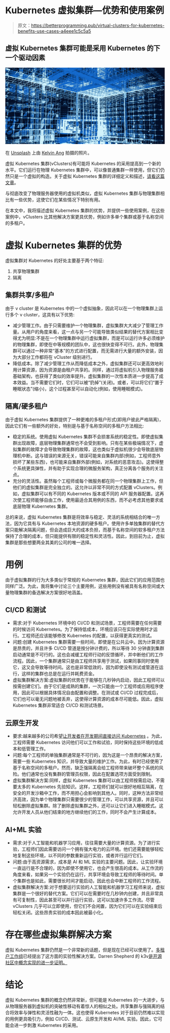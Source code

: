 # Kubernetes 虚拟集群—优势和使用案例

> 原文：<https://betterprogramming.pub/virtual-clusters-for-kubernetes-benefits-use-cases-a4eee1c5c5a5>

## 虚拟 Kubernetes 集群可能是采用 Kubernetes 的下一个驱动因素

![](img/90c367043ba9f0a0a91887d7409aa19f.png)

在 [Unsplash](https://unsplash.com/?utm_source=unsplash&utm_medium=referral&utm_content=creditCopyText) 上由 [Kelvin Ang](https://unsplash.com/@kelvin1987?utm_source=unsplash&utm_medium=referral&utm_content=creditCopyText) 拍摄的照片。

虚拟 Kubernetes 集群(vClusters)有可能将 Kubernetes 的采用提高到一个新的水平。它们运行在物理 Kubernetes 集群中，可以像普通集群一样使用，但它们仍然只是一个虚拟的构造。关于虚拟 Kubernetes 集群的详细定义和描述，[请看这篇文章](https://loft.sh/blog/introduction-into-virtual-clusters-in-kubernetes/)。

与彻底改变了物理服务器使用的虚拟机类似，虚拟 Kubernetes 集群与物理集群相比有一些优势，这使它们在某些情况下特别有用。

在本文中，我将描述虚拟 Kubernetes 集群的优势，并提供一些使用案例，在这些案例中，vClusters 比其他解决方案更具优势，例如许多单个集群或基于名称空间的多租户。

# 虚拟 Kubernetes 集群的优势

虚拟集群对 Kubernetes 的好处主要基于两个特征:

1.  共享物理集群
2.  隔离

## 集群共享/多租户

由于 v cluster 是 Kubernetes 中的一个虚拟抽象，因此可以在一个物理集群上运行多个 v cluster，这具有以下优势:

*   减少管理工作。由于只需要维护一个物理集群，虚拟集群大大减少了管理工作量。从用户的角度来看，这一点与另一个可能导致类似结果的替代方案相比变得尤为明显:不是在一个物理集群中运行虚拟集群，而是可以运行许多必须维护的物理集群，即使在中等规模的团队中，这也很快变得不可行。此外，物理集群可以通过一种非常“基本”的方式进行配置，而无需进行大量的额外安装，因为大部分工作都将在 vCluster 级别进行。
*   降低成本。除了减少管理工作从而降低成本之外，虚拟集群还可以更高效地利用计算资源，因为资源是由租户共享的。同样，通过将虚拟机引入物理服务器基础架构，也获得了类似的效率提升。虚拟集群的一次性本质进一步提高了成本效益。当不需要它们时，它们可以被“扔掉”(关闭)。或者，可以将它们“置于睡眠状态”(缩小)，这个过程甚至可以自动化(例如，使用睡眠模式)。

## 隔离/硬多租户

由于虚拟 Kubernetes 集群提供了一种更难的多租户形式(即用户彼此严格隔离)，因此它们有一些额外的好处，特别是与基于名称空间的多租户方法相比:

*   稳定的系统。使用虚拟 Kubernetes 集群不会损害系统的稳定性。即使虚拟集群出现故障，底层物理集群通常也不会受到影响。只有在某些极端情况下，虚拟集群的故障才会导致物理集群的故障，这也类似于虚拟机很少会导致底层物理机中断。这与错误的来源无关，错误可能来自集群内部(例如，工程师意外损坏了某些东西)，也可能来自集群外部(例如，对系统的恶意攻击)。这使得整个系统更具弹性，并有助于实现合理的微服务架构，真正分离各个服务的关注点。
*   充分的灵活性。虽然每个工程师或每个微服务都在同一个物理集群上工作，但他们的虚拟集群是完全独立的。这允许以非常不同的方式配置 vClusters。例如，虚拟集群可以有不同的 Kubernetes 版本或不同的 API 服务器配置。这再次使工程师能够自由工作，使用最适合其用例的东西，而不必考虑其他要求或底层物理 Kubernetes 集群。

总的来说，虚拟 Kubernetes 集群是将效率与稳定、灵活的系统相结合的唯一方法，因为它具有与 Kubernetes 本地资源的硬多租户。使用许多单独集群的替代方案只能解决隔离问题，但会造成巨大的成本负担，而基于名称空间的软多租户方法保持了合理的成本，但只能提供有限的稳定性和灵活性。因此，到目前为止，虚拟集群是那些想要两全其美的公司的唯一选择。

# 用例

由于虚拟集群的行为大多类似于常规的 Kubernetes 集群，因此它们的应用范围也同样广泛。为此，我将集中讨论三个主要用例，这些用例没有被具有名称空间或大量物理集群的备选解决方案很好地涵盖。

## CI/CD 和测试

*   需求:对于 Kubernetes 环境中的 CI/CD 和测试场景，工程师需要在任何需要的时候访问 Kubernetes。为了保持低成本，环境应该只在实际使用时才运行。工程师还应该能够修改 Kubernetes 的配置，以获得更真实的测试。
*   问题:创建 Kubernetes 集群需要一些时间，即使是在公共云中。因为计算资源是昂贵的，并且许多 CI/CD 管道是按分钟计费的，所以等待 30 分钟直到集群启动通常是不可行的。这也会减缓工程师行动的反馈循环，并中断他们的工作流程。因此，一个集群通常只是由工程师共享用于测试，如果同事同时使用它，这又会导致等待时间。这也是非常低效的，因为即使没有测试或管道在运行，这样的集群也总是在运行并耗费资金。
*   虚拟集群解决方案:虚拟集群的优势在于能够在几秒钟内启动，因此工程师可以按需创建它们。由于它们是成熟的集群，一次只能由一个工程师或应用程序使用，因此可以根据具体情况自由配置和调整。在测试或 CI/CD 过程完成后，它们也可以毫无问题地被丢弃，这使得计算资源的成本尽可能低。因此，虚拟 Kubernetes 集群非常适合 CI/CD 和测试场景。

## 云原生开发

*   要求:越来越多的公司希望[让开发者在开发期间直接访问 Kubernetes](https://loft.sh/blog/the-journey-of-adopting-cloud-native-development/) 。为此，工程师需要 Kubernetes 访问他们可以工作和试验，同时保持这些环境的低成本和低管理工作。
*   问题:每个工程师的单独集群通常是不可行的，因为这是一个昂贵的解决方案，需要一些 Kubernetes 知识，并导致大量的维护工作。为此，有时已经使用了基于名称空间的多租户。然而，缺乏强隔离会给工程师带来破坏整个系统的风险。他们通常也没有集群的管理员权限，因此在配置选项方面受到限制。
*   虚拟集群解决方案:同样，虚拟 Kubernetes 集群可以由工程师按需启动，不需要太多的 Kubernetes 先验知识。这样，工程师们就可以很好地相互隔离，在安全的开发沙箱中工作，而不用担心会影响到其他人。同时，这种方法非常经济高效，因为单个物理集群只需要很少的管理工作，可以共享资源，并且可以轻松删除虚拟集群。除了删除虚拟集群之外，还可以让它们进入睡眠模式。这允许开发人员从他们结束的地方继续他们的工作，同时不会产生计算成本。

## AI+ML 实验

*   需求:对于人工智能和机器学习应用，往往需要大量的计算资源。为了进行实验，工程师们因此需要访问一个拥有强大电力的云环境。他们还需要能够轻松地复制这些环境，以不同的参数重新运行实验，或者并行运行它们。
*   问题:由于高资源需求，成本是 AI 和 ML 实验的主要问题。因此，让实验环境一直运行是不合理的，因为即使不使用它，也会产生很高的成本。从工作流的角度来看，如果另一个实验仍在运行，共享环境会导致工程师的等待时间。单个集群也是如此，需要很长时间才能启动，因此也会中断工程师的工作流程。
*   虚拟集群解决方案:对于想要运行实验的人工智能和机器学习工程师来说，虚拟集群是一个很好的替代方案。它们可以在需要时在几秒钟内创建，并且非常具有可复制性，因此甚至可以并行运行实验，这可以加速许多工作流。尽管 vClusters 几乎可以立即使用，但它们不会闲置，因为它们可以在实验结束后轻松关闭。这些昂贵实验的成本因此被最小化。

# 存在哪些虚拟集群解决方案

虚拟 Kubernetes 集群仍然是一个非常新的话题，但是现在已经可以使用了。[多租户工作组](https://github.com/kubernetes-sigs/multi-tenancy)已经提出了这方面的实验性解决方案。Darren Shepherd 的 k3v[是开源社区中概念实现的进一步证明。](https://github.com/ibuildthecloud/k3v)

# 结论

虚拟 Kubernetes 集群的概念仍然非常新，但可能是 Kubernetes 的一大进步，与从物理服务器到虚拟机的突破性移动有着惊人的相似之处。共享集群与强隔离的结合将效率与弹性和灵活性融为一体。这也使得 Kubernetes 对于目前仍然难以实现的用例更具吸引力，例如 CI/CD、测试、云原生开发和 AI/ML 实验。因此，它可能会进一步刺激 Kubernetes 的采用。